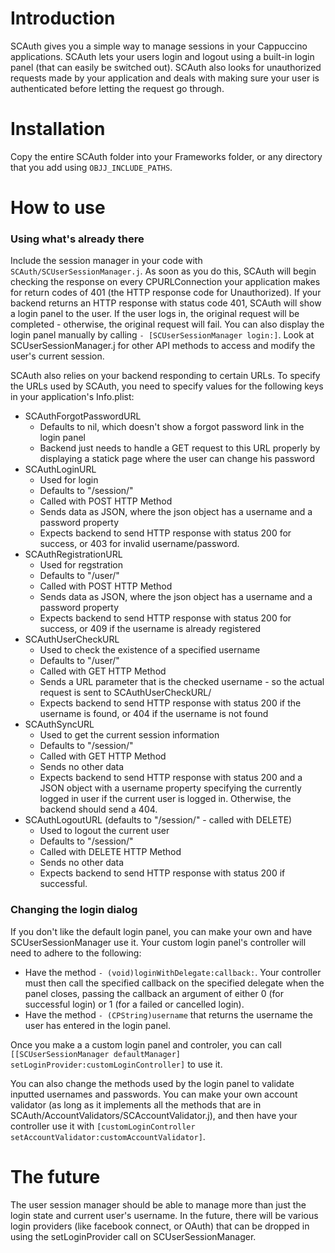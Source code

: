 Introduction
============

SCAuth gives you a simple way to manage sessions in your Cappuccino applications.  SCAuth lets your users login and logout using a built-in login panel (that can easily be switched out).  SCAuth also looks for unauthorized requests made by your application and deals with making sure your user is authenticated before letting the request go through.

Installation
============

Copy the entire SCAuth folder into your Frameworks folder, or any directory that you add using `OBJJ_INCLUDE_PATHS`.

How to use
==========

### Using what's already there ###
Include the session manager in your code with `SCAuth/SCUserSessionManager.j`.  As soon as you do this, SCAuth will begin checking the response on every CPURLConnection your application makes for return codes of 401 (the HTTP response code for Unauthorized).  If your backend returns an HTTP response with status code 401, SCAuth will show a login panel to the user.  If the user logs in, the original request will be completed - otherwise, the original request will fail.  You can also display the login panel manually by calling `- [SCUserSessionManager login:]`.  Look at SCUserSessionManager.j for other API methods to access and modify the user's current session.

SCAuth also relies on your backend responding to certain URLs.  To specify the URLs used by SCAuth, you need to specify values for the following keys in your application's Info.plist:

*	SCAuthForgotPasswordURL 
  	* Defaults to nil, which doesn't show a forgot password link in the login panel
  	* Backend just needs to handle a GET request to this URL properly by displaying a statick page where the user can change his password
*	SCAuthLoginURL 
	* Used for login
	* Defaults to "/session/"
	* Called with POST HTTP Method
	* Sends data as JSON, where the json object has a username and a password property
	* Expects backend to send HTTP response with status 200 for success, or 403 for invalid username/password.
*	SCAuthRegistrationURL
	* Used for regstration
	* Defaults to "/user/"
	* Called with POST HTTP Method
	* Sends data as JSON, where the json object has a username and a password property
	* Expects backend to send HTTP response with status 200 for success, or 409 if the username is already registered
*	SCAuthUserCheckURL 
	* Used to check the existence of a specified username
	* Defaults to "/user/"
	* Called with GET HTTP Method
	* Sends a URL parameter that is the checked username - so the actual request is sent to SCAuthUserCheckURL/<username>
	* Expects backend to send HTTP response with status 200 if the username is found, or 404 if the username is not found
*	SCAuthSyncURL 
	* Used to get the current session information
	* Defaults to "/session/"
	* Called with GET HTTP Method
	* Sends no other data
	* Expects backend to send HTTP response with status 200 and a JSON object with a username property specifying the currently logged in user if the current user is logged in.  Otherwise, the backend should send a 404.
*	SCAuthLogoutURL (defaults to "/session/" - called with DELETE)
	* Used to logout the current user
	* Defaults to "/session/"
	* Called with DELETE HTTP Method
	* Sends no other data
	* Expects backend to send HTTP response with status 200 if successful.

### Changing the login dialog ###
If you don't like the default login panel, you can make your own and have SCUserSessionManager use it.  Your custom login panel's controller will need to adhere to the following:

*	Have the method `- (void)loginWithDelegate:callback:`.  Your controller must then call the specified callback on the specified delegate when the panel closes, passing the callback an argument of either 0 (for successful login) or 1 (for a failed or cancelled login).
*	Have the method `- (CPString)username` that returns the username the user has entered in the login panel.

Once you make a a custom login panel and controler, you can call `[[SCUserSessionManager defaultManager] setLoginProvider:customLoginController]` to use it.

You can also change the methods used by the login panel to validate inputted usernames and passwords.  You can make your own account validator (as long as it implements all the methods that are in SCAuth/AccountValidators/SCAccountValidator.j), and then have your controller use it with `[customLoginController setAccountValidator:customAccountValidator]`.

The future
==========

The user session manager should be able to manage more than just the login state and current user's username.  In the future, there will be various login providers (like facebook connect, or OAuth) that can be dropped in using the setLoginProvider call on SCUserSessionManager.